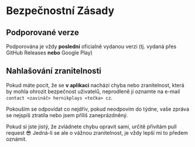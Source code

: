 # Bezpečnostní Zásady

## Podporované verze

Podporována je vždy __poslední__ oficialně vydanou verzi (tj. vydaná přes GitHub Releases **nebo** Google Play)

## Nahlašování zranitelnosti

Pokud máte pocit, že se __v aplikaci__ nachází chyba nebo zranitelnost, která by mohla ohrozit bezpečnost uživatelů, neprodleně ji oznamte na e-mail `contact <zavináč> hernikplays <tečka> cz`.

Pokouším se odpovídat co nejdřív, pokud neodpovím do týdne, vaše zpráva se nejspíš ztratila nebo jsem příliš zaneprázdněný.

Pokud si jste jistý, že zvládnete chybu opravit sami, určitě přivítám pull request 😎 Jedná-li se ale o vážnou zranitelnost, je vždy lepší mi to předem oznámit.

